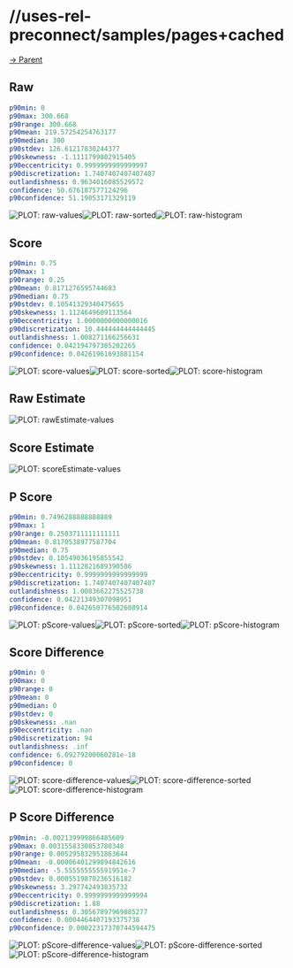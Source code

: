 
# //uses-rel-preconnect/samples/pages+cached

[→ Parent](../..)


## Raw


```yaml
p90min: 0
p90max: 300.668
p90range: 300.668
p90mean: 219.57254254763177
p90median: 300
p90stdev: 126.61217830244377
p90skewness: -1.1111799802915405
p90eccentricity: 0.9999999999999997
p90discretization: 1.7407407407407407
outlandishness: 0.9634016085529572
confidence: 50.676187577124296
p90confidence: 51.19053171329119

```

![PLOT: raw-values](./raw/values.svg)![PLOT: raw-sorted](./raw/sorted.svg)![PLOT: raw-histogram](./raw/histogram.svg)
## Score


```yaml
p90min: 0.75
p90max: 1
p90range: 0.25
p90mean: 0.8171276595744683
p90median: 0.75
p90stdev: 0.10541329340475655
p90skewness: 1.1124649609113564
p90eccentricity: 1.0000000000000016
p90discretization: 10.444444444444445
outlandishness: 1.008271166256631
confidence: 0.042194797305202265
p90confidence: 0.04261961693881154

```

![PLOT: score-values](./score/values.svg)![PLOT: score-sorted](./score/sorted.svg)![PLOT: score-histogram](./score/histogram.svg)
## Raw Estimate

![PLOT: rawEstimate-values](./rawEstimate/values.svg)
## Score Estimate

![PLOT: scoreEstimate-values](./scoreEstimate/values.svg)
## P Score


```yaml
p90min: 0.7496288888888889
p90max: 1
p90range: 0.2503711111111111
p90mean: 0.8170538977587704
p90median: 0.75
p90stdev: 0.10549036195855542
p90skewness: 1.1112821689390586
p90eccentricity: 0.9999999999999999
p90discretization: 1.7407407407407407
outlandishness: 1.0083662275525738
confidence: 0.04221349307098951
p90confidence: 0.042650776502608914

```

![PLOT: pScore-values](./pScore/values.svg)![PLOT: pScore-sorted](./pScore/sorted.svg)![PLOT: pScore-histogram](./pScore/histogram.svg)
## Score Difference


```yaml
p90min: 0
p90max: 0
p90range: 0
p90mean: 0
p90median: 0
p90stdev: 0
p90skewness: .nan
p90eccentricity: .nan
p90discretization: 94
outlandishness: .inf
confidence: 6.09279200060281e-18
p90confidence: 0

```

![PLOT: score-difference-values](./score-difference/values.svg)![PLOT: score-difference-sorted](./score-difference/sorted.svg)![PLOT: score-difference-histogram](./score-difference/histogram.svg)
## P Score Difference


```yaml
p90min: -0.002139999866485609
p90max: 0.0031558330853780348
p90range: 0.005295832951863644
p90mean: -0.00006401299894842616
p90median: -5.555555555591951e-7
p90stdev: 0.0005519870236516182
p90skewness: 3.297742493835732
p90eccentricity: 0.9999999999999994
p90discretization: 1.88
outlandishness: 0.30567897969885277
confidence: 0.0004464407193375738
p90confidence: 0.00022317370744594475

```

![PLOT: pScore-difference-values](./pScore-difference/values.svg)![PLOT: pScore-difference-sorted](./pScore-difference/sorted.svg)![PLOT: pScore-difference-histogram](./pScore-difference/histogram.svg)